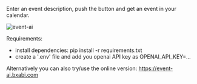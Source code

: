 Enter an event description, push the button and get an event in your calendar.

![event-ai](https://github.com/user-attachments/assets/546e1ad1-75a1-49e9-9b8f-bc527b8d3068)

Requirements:
- install dependencies: pip install -r requirements.txt
- create a '.env' file and add you openai API key as OPENAI_API_KEY=...

Alternatively you can also try/use the online version: https://event-ai.bxabi.com
